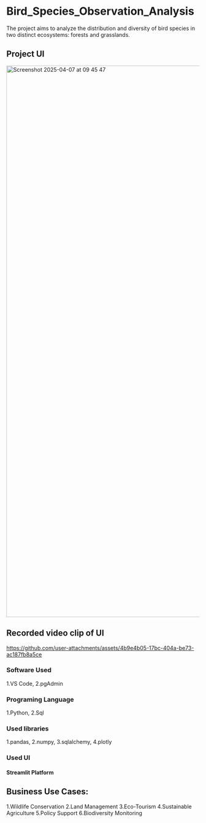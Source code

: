 # Bird_Species_Observation_Analysis
The project aims to analyze the distribution and diversity of bird species in two distinct ecosystems: forests and grasslands.


## Project UI

<img width="1440" alt="Screenshot 2025-04-07 at 09 45 47" src="https://github.com/user-attachments/assets/48601378-6513-40f6-9824-3ab6b7720263" />

## Recorded video clip of UI

https://github.com/user-attachments/assets/4b9e4b05-17bc-404a-be73-ac187fb8a5ce

### Software Used

1.VS Code, 2.pgAdmin

### Programing Language
1.Python, 2.Sql

### Used libraries
1.pandas, 2.numpy, 3.sqlalchemy, 4.plotly

### Used UI
#### Streamlit Platform

## Business Use Cases:

1.Wildlife Conservation
2.Land Management
3.Eco-Tourism
4.Sustainable Agriculture
5.Policy Support
6.Biodiversity Monitoring


